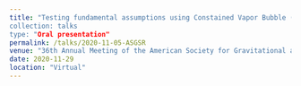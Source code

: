 ```yaml
---
title: "Testing fundamental assumptions using Constained Vapor Bubble (CVB) data from ISS experiments ”
collection: talks
type: "Oral presentation"
permalink: /talks/2020-11-05-ASGSR
venue: "36th Annual Meeting of the American Society for Gravitational and Space"
date: 2020-11-29
location: "Virtual"
---
```

